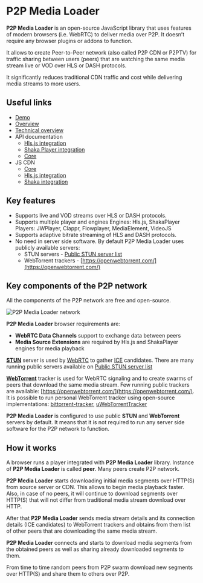 # P2P Media Loader

**P2P Media Loader** is an open-source JavaScript library that uses features of modern browsers (i.e. WebRTC) to deliver media over P2P. It doesn’t require any browser plugins or addons to function.

It allows to create Peer-to-Peer network (also called P2P CDN or P2PTV) for traffic sharing between users (peers) that are watching the same media stream live or VOD over HLS or DASH protocols.

It significantly reduces traditional CDN traffic and cost while delivering media streams to more users.

## Useful links

- [Demo](http://novage.com.ua/p2p-media-loader/demo.html)
- [Overview](http://novage.com.ua/p2p-media-loader/overview.html)
- [Technical overview](http://novage.com.ua/p2p-media-loader/technical-overview.html)
- API documentation
  - [Hls.js integration](https://github.com/Novage/p2p-media-loader/tree/master/p2p-media-loader-hlsjs#p2p-media-loader---hlsjs-integration)
  - [Shaka Player integration](https://github.com/Novage/p2p-media-loader/tree/master/p2p-media-loader-shaka#p2p-media-loader---shaka-player-integration)
  - [Core](https://github.com/Novage/p2p-media-loader/tree/master/p2p-media-loader-core#p2p-media-loader-core)
- JS CDN
  - [Core](https://cdn.jsdelivr.net/npm/p2p-media-loader-core@latest/build/)
  - [Hls.js integration](https://cdn.jsdelivr.net/npm/p2p-media-loader-hlsjs@latest/build/)
  - [Shaka integration](https://cdn.jsdelivr.net/npm/p2p-media-loader-shaka@latest/build/)

## Key features

- Supports live and VOD streams over HLS or DASH protocols.
- Supports multiple player and engines
 Engines: Hls.js, ShakaPlayer
 Players: JWPlayer, Clappr, Flowplayer, MediaElement, VideoJS
- Supports adaptive bitrate streaming of HLS and DASH protocols.
- No need in server side software. By default P2P Media Loader uses publicly available servers:
  - STUN servers - [Public STUN server list](https://gist.github.com/mondain/b0ec1cf5f60ae726202e)
  - WebTorrent trackers - [https://openwebtorrent.com/](https://openwebtorrent.com/)

## Key components of the P2P network

All the components of the P2P network are free and open-source.

![P2P Media Loader network](https://raw.githubusercontent.com/Novage/p2p-media-loader/gh-pages/images/p2p-media-loader-network.png)

**P2P Media Loader** browser requirements are:<br>
- **WebRTC Data Channels** support to exchange data between peers
- **Media Source Extensions** are required by Hls.js and ShakaPlayer engines for media playback

[**STUN**](https://en.wikipedia.org/wiki/STUN) server is used by [WebRTC](https://developer.mozilla.org/en-US/docs/Web/API/WebRTC_API) to gather [ICE](https://en.wikipedia.org/wiki/Interactive_Connectivity_Establishment) candidates.
There are many running public servers available on [Public STUN server list](https://gist.github.com/mondain/b0ec1cf5f60ae726202e)

[**WebTorrent**](https://webtorrent.io/) tracker is used for WebRTC signaling and to create swarms of peers that download the same media stream.
Few running public trackers are available: [https://openwebtorrent.com/](https://openwebtorrent.com/).
It is possible to run personal WebTorrent tracker using open-source implementations: [bittorrent-tracker](https://github.com/webtorrent/bittorrent-tracker), [uWebTorrentTracker](https://github.com/DiegoRBaquero/uWebTorrentTracker)

**P2P Media Loader** is configured to use public **STUN** and **WebTorrent** servers by default. It means that it is not required to run any server side software for the P2P network to function.

## How it works

A browser runs a player integrated with **P2P Media Loader** library. Instance of **P2P Media Loader** is called **peer**. Many peers create P2P network.

**P2P Media Loader** starts downloading initial media segments over HTTP(S) from source server or CDN. This allows to begin media playback faster.
Also, in case of no peers, it will continue to download segments over HTTP(S) that will not differ from traditional media stream download over HTTP.

After that **P2P Media Loader** sends media stream details and its connection details (ICE candidates) to WebTorrent trackers
and obtains from them list of other peers that are downloading the same media stream.

**P2P Media Loader** connects and starts to download media segments from the obtained peers as well as sharing already downloaded segments to them.

From time to time random peers from P2P swarm download new segments over HTTP(S) and share them to others over P2P.
